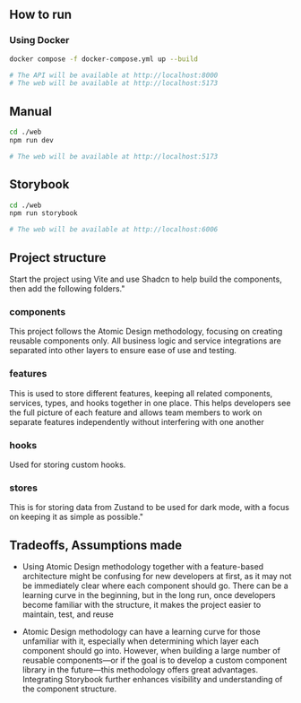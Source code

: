 ## How to run

### Using Docker

```bash
docker compose -f docker-compose.yml up --build

# The API will be available at http://localhost:8000
# The web will be available at http://localhost:5173
```

 ## Manual

```bash
cd ./web
npm run dev

# The web will be available at http://localhost:5173
```

 ## Storybook

```bash
cd ./web
npm run storybook

# The web will be available at http://localhost:6006
```

## Project structure

Start the project using Vite and use Shadcn to help build the components, then add the following folders."

### components

This project follows the Atomic Design methodology, focusing on creating reusable components only. All business logic and service integrations are separated into other layers to ensure ease of use and testing.

### features

This is used to store different features, keeping all related components, services, types, and hooks together in one place. This helps developers see the full picture of each feature and allows team members to work on separate features independently without interfering with one another

### hooks

Used for storing custom hooks.

### stores

This is for storing data from Zustand to be used for dark mode, with a focus on keeping it as simple as possible."

## Tradeoffs, Assumptions made

- Using Atomic Design methodology together with a feature-based architecture might be confusing for new developers at first, as it may not be immediately clear where each component should go. There can be a learning curve in the beginning, but in the long run, once developers become familiar with the structure, it makes the project easier to maintain, test, and reuse

- Atomic Design methodology can have a learning curve for those unfamiliar with it, especially when determining which layer each component should go into. However, when building a large number of reusable components—or if the goal is to develop a custom component library in the future—this methodology offers great advantages. Integrating Storybook further enhances visibility and understanding of the component structure.


